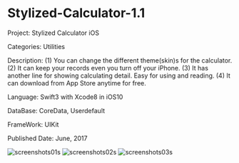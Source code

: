 # Stylized-Calculator-1.1

Project: Stylized Calculator iOS

Categories: Utilities

Description:
(1) You can change the different theme(skin)s for the calculator.
(2) It can keep your records even you turn off your iPhone.
(3) It has another line for showing calculating detail. Easy for using and reading.
(4) It can download from App Store anytime for free.

Language: Swift3 with Xcode8 in iOS10

DataBase: CoreData, Userdefault

FrameWork: UIKit

Published Date: June, 2017

![screenshots01s](https://user-images.githubusercontent.com/12676014/27502623-684594ca-5843-11e7-946b-dd5413c21ca4.png)
![screenshots02s](https://user-images.githubusercontent.com/12676014/27502636-88130a94-5843-11e7-8612-cead187caaac.png)
![screenshots03s](https://user-images.githubusercontent.com/12676014/27502641-95b24976-5843-11e7-9f89-b513fe4d43b2.png)






